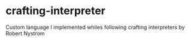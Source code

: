 # crafting-interpreter
Custom language I implemented whiles following crafting interpreters by Robert Nystrom


